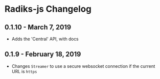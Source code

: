 # Radiks-js Changelog

## 0.1.10 - March 7, 2019

- Adds the 'Central' API, with docs

## 0.1.9 - February 18, 2019

- Changes `Streamer` to use a secure websocket connection if the current URL is `https`